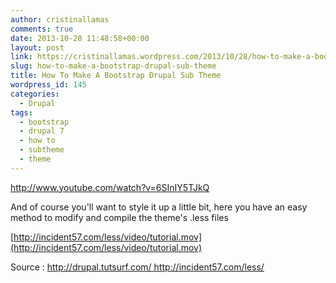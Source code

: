 ```yaml
---
author: cristinallamas
comments: true
date: 2013-10-28 11:48:58+00:00
layout: post
link: https://cristinallamas.wordpress.com/2013/10/28/how-to-make-a-bootstrap-drupal-sub-theme/
slug: how-to-make-a-bootstrap-drupal-sub-theme
title: How To Make A Bootstrap Drupal Sub Theme
wordpress_id: 145
categories:
  - Drupal
tags:
  - bootstrap
  - drupal 7
  - how to
  - subtheme
  - theme
---
```


http://www.youtube.com/watch?v=6SInIY5TJkQ

And of course you'll want to style it up a little bit, here you have an easy method to modify and compile the theme's .less files

[http://incident57.com/less/video/tutorial.mov](http://incident57.com/less/video/tutorial.mov)

Source : http://drupal.tutsurf.com/ http://incident57.com/less/

